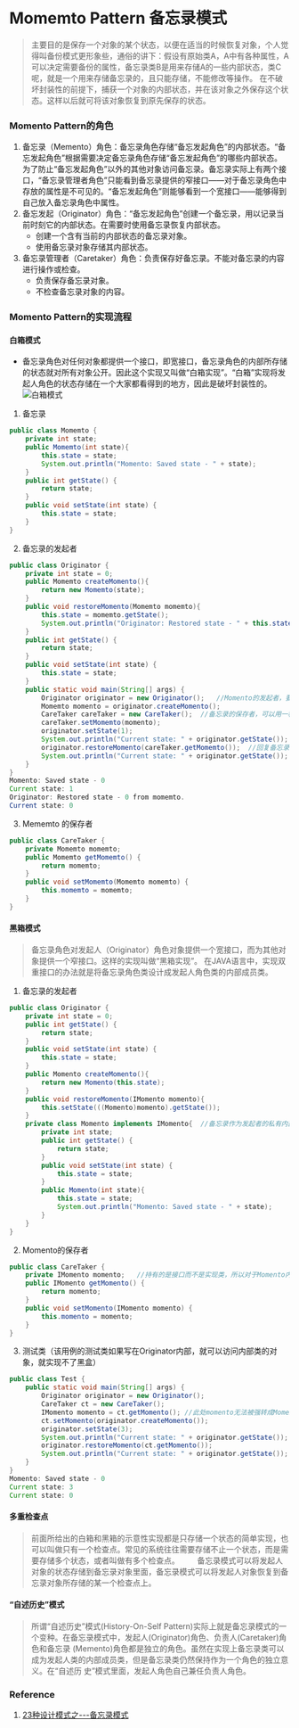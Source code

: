 # Momemto Pattern 备忘录模式
> 主要目的是保存一个对象的某个状态，以便在适当的时候恢复对象，个人觉得叫备份模式更形象些，通俗的讲下：假设有原始类A，A中有各种属性，A可以决定需要备份的属性，备忘录类B是用来存储A的一些内部状态，类C呢，就是一个用来存储备忘录的，且只能存储，不能修改等操作。
> 在不破坏封装性的前提下，捕获一个对象的内部状态，并在该对象之外保存这个状态。这样以后就可将该对象恢复到原先保存的状态。

### Momento Pattern的角色
1. 备忘录（Memento）角色：备忘录角色存储“备忘发起角色”的内部状态。“备忘发起角色”根据需要决定备忘录角色存储“备忘发起角色”的哪些内部状态。为了防止“备忘发起角色”以外的其他对象访问备忘录。备忘录实际上有两个接口，“备忘录管理者角色”只能看到备忘录提供的窄接口——对于备忘录角色中存放的属性是不可见的。“备忘发起角色”则能够看到一个宽接口——能够得到自己放入备忘录角色中属性。
2. 备忘发起（Originator）角色：“备忘发起角色”创建一个备忘录，用以记录当前时刻它的内部状态。在需要时使用备忘录恢复内部状态。
	* 创建一个含有当前的内部状态的备忘录对象。
	* 使用备忘录对象存储其内部状态。
3. 备忘录管理者（Caretaker）角色：负责保存好备忘录。不能对备忘录的内容进行操作或检查。
	* 负责保存备忘录对象。
	* 不检查备忘录对象的内容。

### Momento Pattern的实现流程
#### 白箱模式
* 备忘录角色对任何对象都提供一个接口，即宽接口，备忘录角色的内部所存储的状态就对所有对象公开。因此这个实现又叫做“白箱实现”。“白箱”实现将发起人角色的状态存储在一个大家都看得到的地方，因此是破坏封装性的。
![白箱模式](https://i.imgur.com/pgxKiEG.png)
1. 备忘录
```Java
public class Momemto {
	private int state;
	public Momemto(int state){
		this.state = state;
		System.out.println("Momento: Saved state - " + state);
	}
	public int getState() {
		return state;
	}
	public void setState(int state) {
		this.state = state;
	}
}
```

2. 备忘录的发起者
```Java
public class Originator {
	private int state = 0;
	public Momemto createMomento(){
		return new Momemto(state);
	}
	public void restoreMomento(Momemto momemto){
		this.state = momemto.getState();
		System.out.println("Originator: Restored state - " + this.state + " from momemto.");
	}
	public int getState() {
		return state;
	}
	public void setState(int state) {
		this.state = state;
	}
	public static void main(String[] args) {
		Originator originator = new Originator();	//Momento的发起者，要存储他的对象
		Momemto momento = originator.createMomento();
		CareTaker careTaker = new CareTaker();	//备忘录的保存者，可以用一种数据结构存储备忘录。
		careTaker.setMomemto(momento);
		originator.setState(1);
		System.out.println("Current state: " + originator.getState());
		originator.restoreMomento(careTaker.getMomemto());	//回复备忘录的备份。
		System.out.println("Current state: " + originator.getState());
	}
}
Momento: Saved state - 0
Current state: 1
Originator: Restored state - 0 from momemto.
Current state: 0
```

3. Mememto 的保存者
```Java
public class CareTaker {
	private Momemto momemto;
	public Momemto getMomemto() {
		return momemto;
	}
	public void setMomemto(Momemto momemto) {
		this.momemto = momemto;
	}
}
```

#### 黑箱模式
> 备忘录角色对发起人（Originator）角色对象提供一个宽接口，而为其他对象提供一个窄接口。这样的实现叫做“黑箱实现”。
> 在JAVA语言中，实现双重接口的办法就是将备忘录角色类设计成发起人角色类的内部成员类。

1. 备忘录的发起者
```Java
public class Originator {
	private int state = 0;
	public int getState() {
		return state;
	}
	public void setState(int state) {
		this.state = state;
	}
	public Momento createMomento(){
		return new Momento(this.state);
	}
	public void restoreMomento(IMomento momento){
		this.setState(((Momento)momento).getState());
	}
	private class Momento implements IMomento{	//备忘录作为发起者的私有内部类，在外界持有的是IMomento的接口，无法被强转成Momento类型,实现了外部不可见而内部可见。
		private int state;
		public int getState() {
			return state;
		}
		public void setState(int state) {
			this.state = state;
		}
		public Momento(int state){
			this.state = state;
			System.out.println("Momento: Saved state - " + state);
		}
	}
}
```

2. Momento的保存者
```Java
public class CareTaker {
	private IMomento momento;	//持有的是接口而不是实现类，所以对于Momento内部不可见。
	public IMomento getMomento() {
		return momento;
	}
	public void setMomento(IMomento momento) {
		this.momento = momento;
	}
}
```

3. 测试类（该用例的测试类如果写在Originator内部，就可以访问内部类的对象，就实现不了黑盒）
```Java
public class Test {
	public static void main(String[] args) {
		Originator originator = new Originator();
		CareTaker ct = new CareTaker();
		IMomento momento = ct.getMomento();	//此处momento无法被强转成Momento对象
		ct.setMomento(originator.createMomento());
		originator.setState(3);
		System.out.println("Current state: " + originator.getState());
		originator.restoreMomento(ct.getMomento());
		System.out.println("Current state: " + originator.getState());
	}
}
Momento: Saved state - 0
Current state: 3
Current state: 0
```

#### 多重检查点
> 前面所给出的白箱和黑箱的示意性实现都是只存储一个状态的简单实现，也可以叫做只有一个检查点。常见的系统往往需要存储不止一个状态，而是需要存储多个状态，或者叫做有多个检查点。
　　备忘录模式可以将发起人对象的状态存储到备忘录对象里面，备忘录模式可以将发起人对象恢复到备忘录对象所存储的某一个检查点上。

#### “自述历史”模式
> 所谓“自述历史”模式(History-On-Self Pattern)实际上就是备忘录模式的一个变种。在备忘录模式中，发起人(Originator)角色、负责人(Caretaker)角色和备忘录 (Memento)角色都是独立的角色。虽然在实现上备忘录类可以成为发起人类的内部成员类，但是备忘录类仍然保持作为一个角色的独立意义。在“自述历 史”模式里面，发起人角色自己兼任负责人角色。

### Reference
1. [23种设计模式之---备忘录模式](https://blog.csdn.net/o279642707/article/details/60767258)